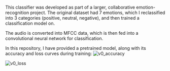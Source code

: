 This classifier was developed as part of a larger, collaborative emotion-recognition project. The original dataset had 7 emotions, 
which I reclassified into 3 categories (positive, neutral, negative), and then trained a classification model on.

The audio is converted into MFCC data, which is then fed into a convolutional neural network for classification. 

In this repository, I have provided a pretrained model, along with its accuracy and loss curves during training:
![v0_accuracy](https://github.com/yazh-sax/Audio-Emotion-Classification/assets/61364849/321e0bfb-c331-48e7-b48b-be3675e43a77)

![v0_loss](https://github.com/yazh-sax/Audio-Emotion-Classification/assets/61364849/86b15cff-e970-468d-bcc3-ab51df47d129)
